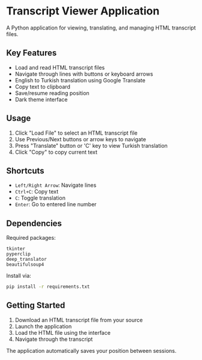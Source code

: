 # Transcript Viewer Application

A Python application for viewing, translating, and managing HTML transcript files.

## Key Features

- Load and read HTML transcript files
- Navigate through lines with buttons or keyboard arrows
- English to Turkish translation using Google Translate
- Copy text to clipboard
- Save/resume reading position
- Dark theme interface

## Usage

1. Click "Load File" to select an HTML transcript file
2. Use Previous/Next buttons or arrow keys to navigate
3. Press "Translate" button or 'C' key to view Turkish translation
4. Click "Copy" to copy current text

## Shortcuts

- `Left/Right Arrow`: Navigate lines
- `Ctrl+C`: Copy text  
- `C`: Toggle translation
- `Enter`: Go to entered line number

## Dependencies

Required packages:
```
tkinter
pyperclip  
deep_translator
beautifulsoup4
```

Install via:
```bash
pip install -r requirements.txt
```

## Getting Started

1. Download an HTML transcript file from your source
2. Launch the application
3. Load the HTML file using the interface
4. Navigate through the transcript

The application automatically saves your position between sessions.
